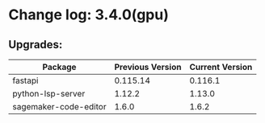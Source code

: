 # Change log: 3.4.0(gpu)

## Upgrades: 

Package | Previous Version | Current Version
---|---|---
fastapi|0.115.14|0.116.1
python-lsp-server|1.12.2|1.13.0
sagemaker-code-editor|1.6.0|1.6.2
